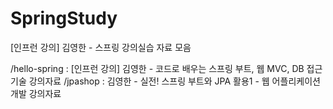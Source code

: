# SpringStudy

[인프런 강의] 김영한 - 스프링 강의실습 자료 모음

/hello-spring : [인프런 강의] 김영한 - 코드로 배우는 스프링 부트, 웹 MVC, DB 접근 기술 강의자료
/jpashop : 김영한 - 실전! 스프링 부트와 JPA 활용1 - 웹 어플리케이션 개발 강의자료
